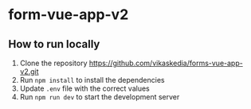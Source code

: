 # form-vue-app-v2

## How to run locally

1. Clone the repository https://github.com/vikaskedia/forms-vue-app-v2.git
2. Run `npm install` to install the dependencies
3. Update `.env` file with the correct values
4. Run `npm run dev` to start the development server
